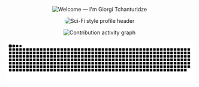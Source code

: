<!-- ========================= -->
<!--  HERO / TYPING HEADLINE   -->
<!-- ========================= -->
<div align="center">

  <!-- Typing banner: edit the `lines=` query to change text -->
  <img
    src="https://readme-typing-svg.demolab.com?font=VT323&pause=600&duration=1700&size=34&color=10B981&center=true&vCenter=true&width=750&lines=Welcome!;I'm%20Giorgi%20Tchanturidze"
    alt="Welcome — I'm Giorgi Tchanturidze"
    loading="lazy"
  />

</div>


<!-- ========================= -->
<!--  HERO IMAGE (OPTIONAL)    -->
<!-- ========================= -->
<!-- Replace the src with your own asset. Keep width% for responsiveness. -->
<p align="center">
  <img
    src="https://github.com/user-attachments/assets/2f6ab805-9a15-401b-934d-9d0854f01a66"
    alt="Sci-Fi style profile header"
    style="width: 60%; max-width: 860px; border-radius: 12px;"
    loading="lazy"
  />
</p>


<!-- ========================= -->
<!--     CONTRIBUTIONS         -->
<!-- ========================= -->
<!-- Activity Graph: dynamic contribution graph (no action needed) -->
<p align="center">
  <!-- Themes: github, github-compact, high-contrast, etc. -->
  <img
    src="https://github-readme-activity-graph.vercel.app/graph?username=giorgitchanturidze&theme=github-compact&radius=8"
    alt="Contribution activity graph"
    loading="lazy"
  />
</p>

<!-- Snake animation: generated by your GitHub Action to 'output' branch -->
<!-- Dark/light-aware via <picture>; leave both sources in place -->
<p align="center">
  <picture>
    <source
      media="(prefers-color-scheme: dark)"
      srcset="https://raw.githubusercontent.com/giorgitchanturidze/giorgitchanturidze/output/github-contribution-grid-snake-dark.svg"
    />
    <source
      media="(prefers-color-scheme: light)"
      srcset="https://raw.githubusercontent.com/giorgitchanturidze/giorgitchanturidze/output/github-contribution-grid-snake.svg"
    />
    <img
      src="https://raw.githubusercontent.com/giorgitchanturidze/giorgitchanturidze/output/github-contribution-grid-snake.svg"
      alt="Animated snake crawling through the contribution grid"
      loading="lazy"
    />
  </picture>
</p>

